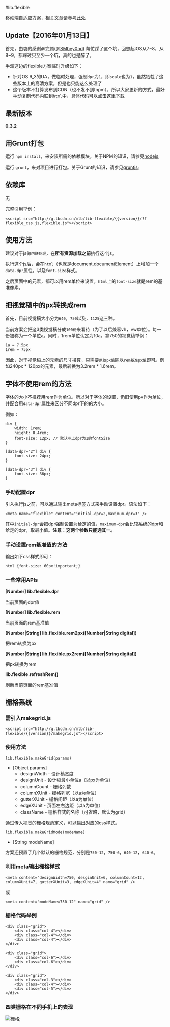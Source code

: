 #lib.flexible

移动端自适应方案，相关文章请参考[此处](https://github.com/amfe/article/issues/17)

## Update【2016年01月13日】

首先，由衷的感谢@完颜([@SMbey0nd](https://github.com/SMbey0nd)) 帮忙踩了这个坑，回想起iOS从7~8，从8~9，都踩过只至少一个坑，真的也是醉了。

手淘这边的flexible方案临时升级如下：

- 针对OS 9_3的UA，做临时处理，强制`dpr`为`1`，即`scale`也为`1`，虽然牺牲了这些版本上的高清方案，但是也只能这么处理了
- 这个版本不打算发布到CDN（也不发不到tnpm），所以大家更新的方式，最好手动复制代码内联到`html`中，具体代码可以[点击这里下载](http://www.w3cplus.com/sites/default/files/blogs/2016/1601/flexible.js)

## 最新版本

**0.3.2**

## 用Grunt打包

运行 `npm install`，来安装所需的依赖模块。关于NPM的知识，请参见[nodejs](http://nodejs.org/);

运行 `grunt`，来对项目进行打包。关于Grunt的知识，请参见[gruntjs](http://gruntjs.com/);

## 依赖库

无

完整引用举例：

    <script src="http://g.tbcdn.cn/mtb/lib-flexible/{{version}}/??flexible_css.js,flexible.js"></script>

## 使用方法

建议对于js做`内联处理`，在**所有资源加载之前**执行这个js。

执行这个js后，会在`html`（也就是document.documentElement）上增加一个`data-dpr`属性，以及`font-size`样式。

之后页面中的元素，都可以用rem单位来设置。`html`上的`font-size`就是rem的基准像素。

## 把视觉稿中的px转换成rem

首先，目前视觉稿大小分为`640`，`750`以及，`1125`这三种。

当前方案会把这3类视觉稿分成`100份`来看待（为了以后兼容vh，vw单位）。每一份被称为一个单位a。同时，1rem单位认定为10a。拿750的视觉稿举例：

    1a = 7.5px
    1rem = 75px

因此，对于视觉稿上的元素的尺寸换算，只需要`原始px值`除以`rem基准px值`即可。例如240px * 120px的元素，最后转换为3.2rem * 1.6rem。

## 字体不使用rem的方法

字体的大小不推荐用rem作为单位。所以对于字体的设置，仍旧使用px作为单位，并配合用`data-dpr`属性来区分不同dpr下的的大小。

例如：

    div {
        width: 1rem; 
        height: 0.4rem;
        font-size: 12px; // 默认写上dpr为1的fontSize
    }
    
    [data-dpr="2"] div {
        font-size: 24px;
    }

    [data-dpr="3"] div {
        font-size: 36px;
    }

### 手动配置dpr

引入执行js之前，可以通过输出meta标签方式来手动设置dpr。语法如下：

    <meta name="flexible" content="initial-dpr=2,maximum-dpr=3" />

其中`initial-dpr`会把dpr强制设置为给定的值，`maximum-dpr`会比较系统的dpr和给定的dpr，取最小值。**注意：这两个参数只能选其一。**

### 手动设置rem基准值的方法

输出如下css样式即可：

    html {font-size: 60px!important;}

### 一些常用APIs

**[Number] lib.flexible.dpr**

当前页面的dpr值

**[Number] lib.flexible.rem** 

当前页面的rem基准值

**[Number|String] lib.flexible.rem2px([Number|String digital])**

把rem转换为px

**[Number|String] lib.flexible.px2rem([Number|String digital])** 

把px转换为rem

**lib.flexible.refreshRem()** 

刷新当前页面的rem基准值

## 栅格系统

### 需引入makegrid.js
   
    <script src="http://g.tbcdn.cn/mtb/lib-flexible/{{version}}/makegrid.js"></script>

### 使用方法

    lib.flexible.makeGrid(params)

- [Object params]
    - designWidth - 设计稿宽度
    - designUnit - 设计稿最小单位a（以px为单位）
    - columnCount - 栅格列数
    - columnXUnit - 栅格列宽（以a为单位）
    - gutterXUnit - 栅格间距（以a为单位）
    - edgeXUnit - 页面左右边距（以a为单位）
    - className - 栅格样式的名称（可省略，默认为grid）

通过传入视觉的栅格规范定义，可以输出对应的css样式。

    lib.flexible.makeGridMode(modeName)

- [String modeName]

方案还预置了几个默认的栅格规范，分别是`750-12`，`750-6`，`640-12`，`640-6`。

### 利用meta输出栅格样式

    <meta content="designWidth=750, desginUnit=6, columnCount=12, columnXUnit=7, gutterXUnit=3, edgeXUnit=4" name="grid" />

或

    <meta content="modeName=750-12" name="grid" />

### 栅格代码举例

    <div class="grid">
        <div class="col-4"></div>
        <div class="col-4"></div>
        <div class="col-4"></div>
    </div>

    <div class="grid">
        <div class="col-6"></div>
        <div class="col-6"></div>
    </div>

    <div class="grid">
        <div class="col-3"></div>
        <div class="col-4"></div>
        <div class="col-5"></div>
    </div>


### 四类栅格在不同手机上的表现

![栅格](grid.jpg);


